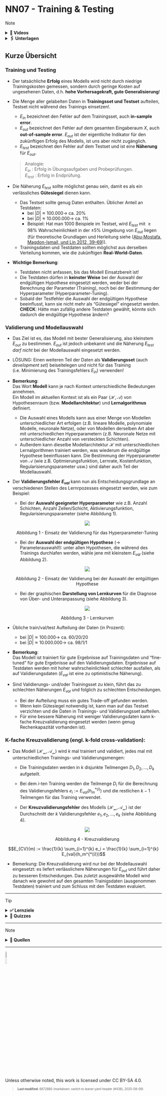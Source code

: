 # NN07 - Training & Testing

> [!NOTE]
>
> <details>
>
> <summary><strong>🎦 Videos</strong></summary>
>
> - [NN7.1 - Training, Testing,
>   Validierung](https://youtu.be/PUw-TvLJULI)
> - [NN7.2 - Kreuzvalidierung](https://youtu.be/DqjdZ8HaDSo)
> - [NN7.3 - Beispiel](https://youtu.be/7XATTMNI-gI)
>
> </details>
>
> <details>
>
> <summary><strong>🖇 Unterlagen</strong></summary>
>
> - [NN07-Testing-Validierung.pdf](https://github.com/Artificial-Intelligence-HSBI-TDU/KI-Vorlesung/blob/master/lecture/nn/files/NN07-Testing-Validierung.pdf)
>
> </details>

## Kurze Übersicht

### Training und Testing

- Der tatsächliche **Erfolg** eines Modells wird nicht durch niedrige
  Trainingskosten gemessen, sondern durch geringe Kosten auf ungesehenen
  Daten, d.h. **hohe Vorhersagekraft, gute Generalisierung**!

- Die Menge aller gelabelten Daten in **Trainingsset und Testset**
  aufteilen, Testset nicht während des Trainings einsetzen!.

  - $`E_{in}`$ bezeichnet den Fehler auf dem Trainingsset, auch
    **in-sample error**.
  - $`E_{out}`$ bezeichnet den Fehler auf dem gesamten Eingaberaum
    $`X`$, auch **out-of-sample error**. $`E_{out}`$ ist der eigentliche
    Indikator für den zukünftigen Erfolg des Modells, ist uns aber nicht
    zugänglich.
  - $`E_{test}`$ bezeichnet den Fehler auf dem Testset und ist eine
    **Näherung** für $`E_{out}`$.

  > Analogie:  
  > $`E_{in}`$ : Erfolg in Übungsaufgaben und Probeprüfungen.  
  > $`E_{test}`$ : Erfolg in Endprüfung.

- Die Näherung $`E_{test}`$ sollte möglichst genau sein, damit es als
  ein verlässliches **Gütesiegel** dienen kann.

  - Das Testset sollte genug Daten enthalten. Üblicher Anteil an
    Testdaten:
    - bei $`|D| \approx 100.000 \rightarrow`$ ca. 20%
    - bei $`|D| \approx 10.000.000 \rightarrow`$ ca. 1%
    - Beispiel: Hat man 1000 Beispiele im Testset, wird $`E_{test}`$ mit
      $`\ge 98\%`$ Wahrscheinlichkeit in der $`\pm 5\%`$ Umgebung von
      $`E_{out}`$ liegen (für theoretische Grundlagen und Herleitung
      siehe ([Abu-Mostafa, Magdon-Ismail, und Lin 2012,
      39–69](#ref-AbuMostafa2012))).
  - Trainingsdaten und Testdaten sollten möglichst aus derselben
    Verteilung kommen, wie die zukünftigen **Real-World-Daten**.

- **Wichtige Bemerkung**:

  - Testdaten nicht anfassen, bis das Modell Einsatzbereit ist!
  - Die Testdaten dürfen in **keinster Weise** bei der Auswahl der
    endgültigen Hypothese eingesetzt werden, weder bei der Berechnung
    der Parameter (Training), noch bei der Bestimmung der Hyperparameter
    (Hyperparameter-Tuning).
  - Sobald der Testfehler die Auswahl der endgültigen Hypothese
    beeinflusst, kann sie nicht mehr als “Gütesiegel” eingesetzt
    werden.  
    **CHECK**: Hätte man zufällig andere Testdaten gewählt, könnte sich
    dadurch die endgültige Hypothese ändern?

### Validierung und Modellauswahl

- Das Ziel ist es, das Modell mit bester Generalisierung, also kleinstem
  $`E_{out}`$ zu bestimmen. $`E_{out}`$ ist jedoch unbekannt und die
  Näherung $`E_{test}`$ *darf nicht* bei der Modellauswahl eingesetzt
  werden.

- LÖSUNG: Einen weiteren Teil der Daten als **Validierungsset** (auch
  *development set*) beiseitelegen und nicht für das Training
  (i.e. Minimierung des Trainingsfehlers $`E_{in}`$) verwenden!

- **Bemerkung**:  
  Das Wort **Modell** kann je nach Kontext unterschiedliche Bedeutungen
  annehmen.  
  Ein Modell im aktuellen Kontext ist als ein Paar
  $`(\mathcal{H},\mathcal{A})`$ von Hypothesenraum (bzw.
  **Modellarchitektur**) und **Lernalgorithmus** definiert.

  - Die Auswahl eines Modells kann aus einer Menge von Modellen
    unterschiedlicher Art erfolgen (z.B. lineare Modelle, polynomiale
    Modelle, neuronale Netze), oder von Modellen derselben Art aber mit
    unterschiedlichen Hyperparametern (z.B. Neuronale Netze mit
    unterschiedlicher Anzahl von versteckten Schichten).
  - Außerdem kann dieselbe Modellarchitektur $`\mathcal{H}`$ mit
    unterschiedlichen Lernalgorithmen trainiert werden, was wiederum die
    endgültige Hypothese beeinflussen kann. Die Bestimmung der
    Hyperparameter von $`{\mathcal{A}}`$ (wie z.B. Optimierungsfunktion,
    Lernrate, Kostenfunktion, Regularisierungsparameter usw.) sind daher
    auch Teil der Modellauswahl.

- Der **Validierungsfehler $`E_{val}`$** kann nun als
  Entscheidungsgrundlage an verschiedenen Stellen des Lernrpozesses
  eingesetzt werden, wie zum Beispiel:

  - Bei der **Auswahl geeigneter Hyperparameter** wie z.B. Anzahl
    Schichten, Anzahl Zellen/Schicht, Aktivierungsfunktion,
    Regularisierungsparameter (siehe Abbildung 1).

  <p align="center"><img src="images/val1.png"></p><p align="center">Abbildung
  1 - Einsatz der Validierung für das Hyperparameter-Tuning</p>

  - Bei der **Auswahl der endgültigen Hypothese** ($`\rightarrow`$
    Parameterauswahl!): unter allen Hypothesen, die während des
    Trainings durchlafen werden, wähle jene mit kleinstem $`E_{val}`$
    (siehe Abbildung 2).

  <p align="center"><img src="images/val2.png"></p><p align="center">Abbildung
  2 - Einsatz der Validierung bei der Auswahl der entgültigen
  Hypothese</p>

  - Bei der graphischen **Darstellung von Lernkurven** für die Diagnose
    von Über- und Unteranpassung (siehe Abbildung 3).

  <p align="center"><img src="images/val3.png"></p><p align="center">Abbildung
  3 - Lernkurven</p>

- Übliche train/val/test Aufteilung der Daten (in Prozent):

  - bei $`|D| \approx 100.000 \rightarrow`$ ca. 60/20/20
  - bei $`|D| \approx 10.000.000 \rightarrow`$ ca. 98/1/1

- **Bemerkung**:  
  Das Modell ist trainiert für gute Ergebnisse auf Trainingsdaten und
  “fine-tuned” für gute Ergebnisse auf den Validierungsdaten. Ergebnisse
  auf Testdaten werden mit hoher wahrscheinlichkeit schlechter
  ausfallen, als auf Validierungsdaten ($`E_{val}`$ ist eine zu
  optimistische Näherung).

- Sind Validierungs- und/oder Trainingsset zu klein, führt das zu
  schlechten Näherungen $`E_{val}`$ und folglich zu schlechten
  Entscheidungen.

  - Bei der Aufteilung muss ein gutes Trade-off gefunden werden.
  - Wenn kein Gütesiegel notwendig ist, kann man auf das Testset
    verzichten und die Daten in Trainings- und Validierungsset
    aufteilen.
  - Für eine bessere Näherung mit weniger Validierungsdaten kann k-fache
    Kreuzvalidierung eingesetzt werden (wenn genug Rechenkapazität
    vorhanden ist).

### K-fache Kreuzvalidierung (engl. k-fold cross-validation):

- Das Modell $`(\mathcal{H_m},\mathcal{A_m})`$ wird $`k`$ mal trainiert
  und validiert, jedes mal mit unterschiedlichen Trainings- und
  Validierungsmengen:
  - Die Trainingsdaten werden in $`k`$ disjunkte Teilmengen
    $`D_1, D_2, ..., D_k`$ aufgeteilt.

  - Bei dem $`i`$-ten Training werden die Teilmenge $`D_i`$ für die
    Berechnung des Validierungsfehlers $`e_i := E_{val}(h_m^{*(i)})`$
    und die restlichen $`k-1`$ Teilmengen für das Training verwendet.

  - Der **Kreuzvalidierungsfehler** des Modells
    $`(\mathcal{H_m},\mathcal{A_m})`$ ist der Durchschnitt der $`k`$
    Validierungsfehler $`e_1, e_2, ..., e_k`$ (siehe Abbildung 4).

  <p align="center"><img src="images/val4.png"></p><p align="center">Abbildung
  4 - Kreuzvalidierung</p>

``` math
E_{CV}(m) := \frac{1}{k} \sum_{i=1}^{k} e_i = \frac{1}{k} \sum_{i=1}^{k} E_{val}(h_m^{*(i)})
```

- Bemerkung: Die Kreuzvalidierung wird nur bei der Modellauswahl
  eingesetzt: es liefert verlässlichere Näherungen für $`E_{out}`$ und
  führt daher zu besseren Entscheidungen. Das zuletzt ausgewählte Modell
  wird danach wie gewohnt auf den gesamten Trainigsdaten (ausgenommen
  Testdaten) trainiert und zum Schluss mit den Testdaten evaluiert.

------------------------------------------------------------------------

> [!TIP]
>
> <details>
>
> <summary><strong>✅ Lernziele</strong></summary>
>
> - k2: Trainings-, Validierungs- und Testfehler
> - k2: Zweck einer Testmenge
> - k2: Kreuzvalidierung
> - k2: Hyperparameter-Tuning
> - k2: Lernkurven
>
> </details>
>
> <details>
>
> <summary><strong>🧩 Quizzes</strong></summary>
>
> - [Selbsttest Training & Testing
>   (ILIAS)](https://www.hsbi.de/elearning/goto.php?target=tst_1106594&client_id=FH-Bielefeld)
>
> </details>

------------------------------------------------------------------------

> [!NOTE]
>
> <details>
>
> <summary><strong>👀 Quellen</strong></summary>
>
> <div id="refs" class="references csl-bib-body hanging-indent"
> entry-spacing="0">
>
> <div id="ref-AbuMostafa2012" class="csl-entry">
>
> Abu-Mostafa, Y. S., M. Magdon-Ismail, und H. Lin. 2012. *Learning From
> Data*. AMLBook. <https://work.caltech.edu/telecourse>.
>
> </div>
>
> </div>
>
> </details>

------------------------------------------------------------------------

<img src="https://licensebuttons.net/l/by-sa/4.0/88x31.png" width="10%">

Unless otherwise noted, this work is licensed under CC BY-SA 4.0.

<blockquote><p><sup><sub><strong>Last modified:</strong> 6672880 (markdown: switch to leaner yaml header (#438), 2025-08-09)<br></sub></sup></p></blockquote>
